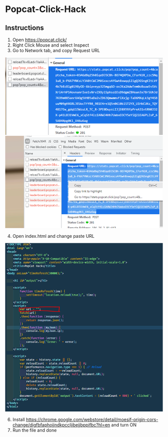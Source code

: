 # Popcat-Click-Hack

## Instructions
1. Open https://popcat.click/ 
2. Right Click Mouse and select Inspect
3. Go to Network tab, and copy Request URL


![alt text](https://github.com/Dxhxm88/Popcat-Click-Hack/blob/main/NetworkTab.PNG)
![alt text](https://github.com/Dxhxm88/Popcat-Click-Hack/blob/main/CopyUrl.PNG)

4. Open index.html and change paste URL

![alt text](https://github.com/Dxhxm88/Popcat-Click-Hack/blob/main/PasteURL.PNG)

6. Install https://chrome.google.com/webstore/detail/moesif-origin-cors-change/digfbfaphojjndkpccljibejjbppifbc?hl=en and turn ON
7. Run the file and done
